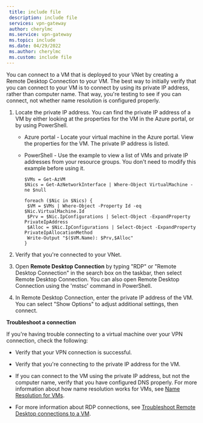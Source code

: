 ```yaml
---
 title: include file
 description: include file
 services: vpn-gateway
 author: cherylmc
 ms.service: vpn-gateway
 ms.topic: include
 ms.date: 04/29/2022
 ms.author: cherylmc
 ms.custom: include file
---
```

You can connect to a VM that is deployed to your VNet by creating a Remote Desktop Connection to your VM. The best way to initially verify that you can connect to your VM is to connect by using its private IP address, rather than computer name. That way, you're testing to see if you can connect, not whether name resolution is configured properly.

1. Locate the private IP address. You can find the private IP address of a VM by either looking at the properties for the VM in the Azure portal, or by using PowerShell.

   * Azure portal - Locate your virtual machine in the Azure portal. View the properties for the VM. The private IP address is listed.

   * PowerShell - Use the example to view a list of VMs and private IP addresses from your resource groups. You don't need to modify this example before using it.

     ```azurepowershell-interactive
     $VMs = Get-AzVM
     $Nics = Get-AzNetworkInterface | Where-Object VirtualMachine -ne $null

     foreach ($Nic in $Nics) {
      $VM = $VMs | Where-Object -Property Id -eq $Nic.VirtualMachine.Id
      $Prv = $Nic.IpConfigurations | Select-Object -ExpandProperty PrivateIpAddress
      $Alloc = $Nic.IpConfigurations | Select-Object -ExpandProperty PrivateIpAllocationMethod
      Write-Output "$($VM.Name): $Prv,$Alloc"
     }
     ```

1. Verify that you're connected to your VNet.
1. Open **Remote Desktop Connection** by typing "RDP" or "Remote Desktop Connection" in the search box on the taskbar, then select Remote Desktop Connection. You can also open Remote Desktop Connection using the 'mstsc' command in PowerShell.
1. In Remote Desktop Connection, enter the private IP address of the VM. You can select "Show Options" to adjust additional settings, then connect.

**Troubleshoot a connection**

If you're having trouble connecting to a virtual machine over your VPN connection, check the following:

* Verify that your VPN connection is successful.

* Verify that you're connecting to the private IP address for the VM.

* If you can connect to the VM using the private IP address, but not the computer name, verify that you have configured DNS properly. For more information about how name resolution works for VMs, see [Name Resolution for VMs](../articles/virtual-network/virtual-networks-name-resolution-for-vms-and-role-instances.md).

* For more information about RDP connections, see [Troubleshoot Remote Desktop connections to a VM](/troubleshoot/azure/virtual-machines/troubleshoot-rdp-connection).
